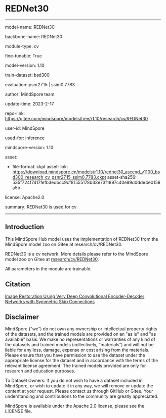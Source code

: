 # REDNet30

---

model-name: REDNet30

backbone-name: REDNet30

module-type: cv

fine-tunable: True

model-version: 1.10

train-dataset: bsd300

evaluation: psnr27.15 | ssim0.7783

author: MindSpore team

update-time: 2023-2-17

repo-link: <https://gitee.com/mindspore/models/tree/r1.10/research/cv/REDNet30>

user-id: MindSpore

used-for: inference

mindspore-version: 1.10

asset:

-
    file-format: ckpt
    asset-link: <https://download.mindspore.cn/models/r1.10/rednet30_ascend_v1100_bsd300_research_cv_psnr27.15_ssim0.7783.ckpt>
    asset-sha256: 535f724f7417fefb3edbcc9cf81555178b33e73f1897c40e89d0dde4e0159a5b

license: Apache2.0

summary: REDNet30 is used for cv

---

## Introduction

This MindSpore Hub model uses the implementation of REDNet30 from the MindSpore model zoo on Gitee at research/cv/REDNet30.

REDNet30 is a cv network. More details please refer to the MindSpore model zoo on Gitee at [research/cv/REDNet30](https://gitee.com/mindspore/models/blob/r1.10/research/cv/REDNet30/README_CN.md).

All parameters in the module are trainable.

## Citation

[Image Restoration Using Very Deep Convolutional Encoder-Decoder Networks with Symmetric Skip Connections](https://arxiv.org/pdf/1603.09056v2.pdf)

## Disclaimer

MindSpore ("we") do not own any ownership or intellectual property rights of the datasets, and the trained models are provided on an "as is" and "as available" basis. We make no representations or warranties of any kind of the datasets and trained models (collectively, “materials”) and will not be liable for any loss, damage, expense or cost arising from the materials. Please ensure that you have permission to use the dataset under the appropriate license for the dataset and in accordance with the terms of the relevant license agreement. The trained models provided are only for research and education purposes.

To Dataset Owners: If you do not wish to have a dataset included in MindSpore, or wish to update it in any way, we will remove or update the content at your request. Please contact us through GitHub or Gitee. Your understanding and contributions to the community are greatly appreciated.

MindSpore is available under the Apache 2.0 license, please see the LICENSE file.
